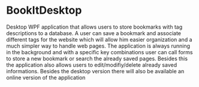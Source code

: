# BookItDesktop

Desktop WPF application that allows users to store bookmarks  with tag descriptions to a database. A user can save a bookmark and associate different tags for the website which will allow him easier organization and a much simpler way to handle web pages. The application is always running in the background and with a specific key combinations user can call forms to store a new bookmark or search the already saved pages. Besides this the application also allows users to  edit/modifiy/delete already saved informations. Besides the desktop version there will also be available an online version of the application
